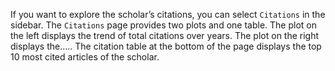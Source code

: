 If you want to explore the scholar’s citations, you can select `Citations` in the sidebar. The `Citations` page provides two plots and one table. The plot on the left displays the trend of total citations over years. The plot on the right displays the….. The citation table at the bottom of the page displays the top 10 most cited articles of the scholar.

